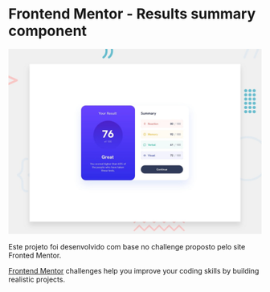 # Frontend Mentor - Results summary component

![Design preview for the Product preview card component coding challenge](Resumo-de-resultados.png)

Este projeto foi desenvolvido com base no challenge proposto pelo site Fronted Mentor.

[Frontend Mentor](https://www.frontendmentor.io) challenges help you improve your coding skills by building realistic projects.
